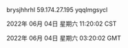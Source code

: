 brysjhhrhl 59.174.27.195 yqqlmgsycl

2022年 06月 04日 星期六 11:20:02 CST

2022年 06月 04日 星期六 03:20:02 GMT
